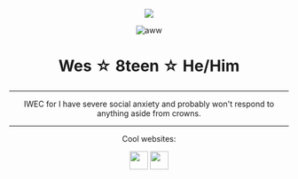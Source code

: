 <!-- nooo... don't look at my raw code >___< -->
<!-- genuinely this is just the madwork of man who usually only uses markdown while attempting html .... -->


 
<div align="center">

<p align="center"><img src="https://komarev.com/ghpvc/?username=cometecti&color=657cc2&style=plastic&label=View+Count!"/></p> 


![aww](https://github.com/user-attachments/assets/346d5846-a01e-4d57-be31-8595a5d1fcf1)


# <p align="center">Wes ☆ 8teen ☆ He/Him</p>

***

IWEC for I have severe social anxiety and probably won't respond to anything aside from crowns.

***

<p align="center">Cool websites:

<p align="center"><a href="https://smokepowered.com"><img src="http://smokepowered.com/smoke.gif" height="33"/></a> 
<a href="https://epicblazed.com"><img src="http://smokepowered.com/EpicBlazedButton.png" height="33"/></a>
